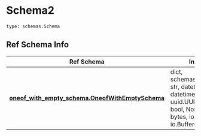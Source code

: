 # Schema2
```
type: schemas.Schema
```

## Ref Schema Info
Ref Schema | Input Type | Output Type
---------- | ---------- | -----------
[**oneof_with_empty_schema.OneofWithEmptySchema**](../../../../../../components/schema/oneof_with_empty_schema.md) | dict, schemas.immutabledict, str, datetime.date, datetime.datetime, uuid.UUID, int, float, bool, None, list, tuple, bytes, io.FileIO, io.BufferedReader | schemas.immutabledict, str, float, int, bool, None, tuple, bytes, io.FileIO
